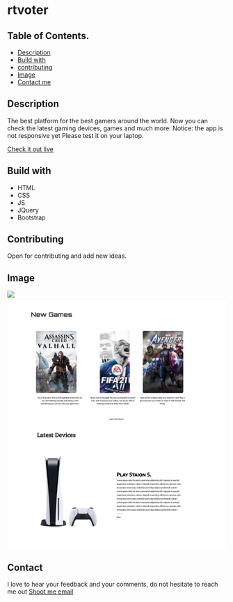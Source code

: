 # rtvoter

## Table of Contents. 
* [Description](#Description)
* [Build with](#Buildwith)
* [contributing](#Contributing)
* [Image](#Image)
* [Contact me](#contact)


## Description
The best platform for the best gamers around the world. Now you can check the latest gaming devices, games and much more.
Notice: the app is not responsive yet Please test it on your laptop.

[Check it out live](https://ibramelias.github.io/rtvoter/)
## Build with
* HTML
* CSS
* JS
* JQuery
* Bootstrap

## Contributing
Open for contributing and add new ideas.

## Image
![](assets/pics/Screen%20Shot%202021-07-23%20at%207.54.22%20PM.png)
![](assets/pics/Screen%20Shot%202021-07-23%20at%207.54.39%20PM.png)
![](assets/pics/Screen%20Shot%202021-07-23%20at%207.55.05%20PM.png)




## Contact

I love to hear your feedback and your comments, do not hesitate to reach me out [Shoot me email](mailto:ibramdarwish@gmail.com)
